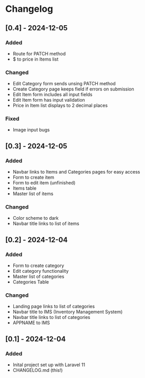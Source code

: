 # Changelog

## [0.4] - 2024-12-05
### Added
- Route for PATCH method
- $ to price in Items list

### Changed
- Edit Category form sends unsing PATCH method
- Create Category page keeps field if errors on submission
- Edit Item form includes all input fields
- Edit Item form has input validation
- Price in Item list displays to 2 decimal places

### Fixed
- Image input bugs


## [0.3] - 2024-12-05
### Added
- Navbar links to Items and Categories pages for easy access
- Form to create item
- Form to edit item (unfinished)
- Items table
- Master list of items

### Changed
- Color scheme to dark
- Navbar title links to list of items


## [0.2] - 2024-12-04
### Added
- Form to create category
- Edit category functionality
- Master list of categories
- Categories Table

### Changed
- Landing page links to list of categories
- Navbar title to IMS (Inventory Management System)
- Navbar title links to list of categories
- APPNAME to IMS


## [0.1] - 2024-12-04
### Added
- Inital project set up with Laravel 11
- CHANGELOG.md (this!)